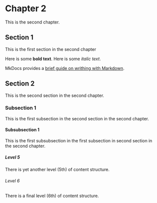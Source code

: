 # Chapter 2

This is the second chapter.

## Section 1

This is the first section in the second chapter

Here is some **bold text**. Here is some *italic text*.

MkDocs provides a [brief guide on writhing with Markdown](https://www.mkdocs.org/user-guide/writing-your-docs/#writing-with-markdown).

## Section 2

This is the second section in the second chapter.

### Subsection 1

This is the first subsection in the second section in the second chapter.

#### Subsubsection 1

This is the first subsubsection in the first subsection in second section in the second chapter.

##### Level 5

There is yet another level (5th) of content structure.

###### Level 6

There is a final level (6th) of content structure.

